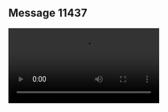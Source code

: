 ## Message 11437



![Video](https://data.iron-swords.co.il/2024/September/11/11437/11437_media.mp4)
